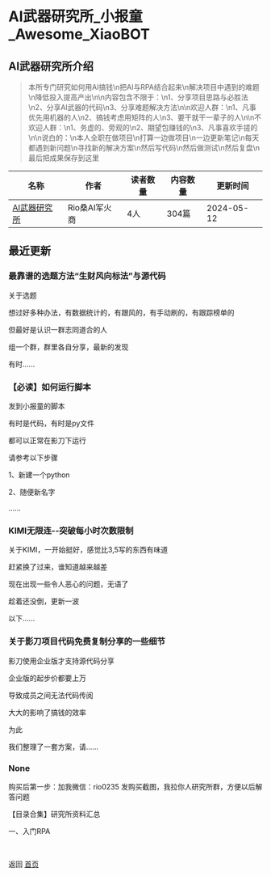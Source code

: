 # AI武器研究所_小报童_Awesome_XiaoBOT

## AI武器研究所介绍
> 本所专门研究如何用AI搞钱\n把AI与RPA结合起来\n解决项目中遇到的难题\n降低投入提高产出\n\n内容包含不限于：\n1、分享项目思路与必胜法\n2、分享AI武器的代码\n3、分享难题解决方法\n\n欢迎人群：\n1、凡事优先用机器的人\n2、搞钱考虑用矩阵的人\n3、要干就干一辈子的人\n\n不欢迎人群：\n1、务虚的、旁观的\n2、期望包赚钱的\n3、凡事喜欢手搓的\n\n说白的：\n本人全职在做项目\n打算一边做项目\n一边更新笔记\n每天都遇到新问题\n寻找新的解决方案\n然后写代码\n然后做测试\n然后复盘\n最后把成果保存到这里  
  


|名称|作者|读者数量|内容数量|更新时间|
|---|---|---|---|---|
|[AI武器研究所](https://xiaobot.net/p/Ai_Arms_Lab?refer=0b133df9-27dc-423b-8101-639049001c13)|Rio桑AI军火商|4人|304篇|2024-05-12|

## 最近更新
### 最靠谱的选题方法“生财风向标法”与源代码

关于选题

想过好多种办法，有数据统计的，有跟风的，有手动刷的，有跟踪榜单的

但最好是认识一群志同道合的人

组一个群，群里各自分享，最新的发现

有时......

### 【必读】如何运行脚本

发到小报童的脚本

有时是代码，有时是py文件

都可以正常在影刀下运行

请参考以下步骤

1、新建一个python

2、随便新名字

......

### KIMI无限连--突破每小时次数限制

关于KIMI，一开始挺好，感觉比3,5写的东西有味道

赶紧换了过来，谁知道越来越差

现在出现一些令人恶心的问题，无语了

趁着还没倒，更新一波

以下......

### 关于影刀项目代码免费复制分享的一些细节

影刀使用企业版才支持源代码分享

企业版的起步价都要上万

导致成员之间无法代码传阅

大大的影响了搞钱的效率

为此

我们整理了一套方案，请......

### None

购买后第一步：加我微信：rio0235 发购买截图，我拉你人研究所群，方便以后解答问题

【目录合集】研究所资料汇总

一、入门RPA


<a href="https://github.com/Reno9527/awesome-xiaobot" style="color: white; text-decoration: none;">awesome-xiaobot</a>

返回 [首页](../README.md)
